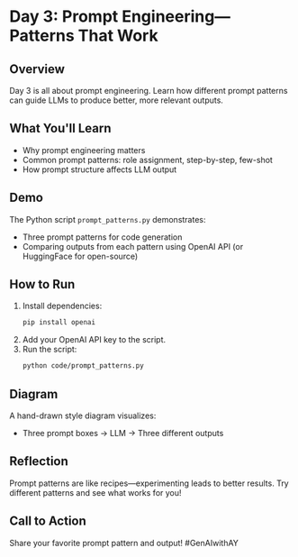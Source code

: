 # Day 3: Prompt Engineering—Patterns That Work

## Overview
Day 3 is all about prompt engineering. Learn how different prompt patterns can guide LLMs to produce better, more relevant outputs.

## What You'll Learn
- Why prompt engineering matters
- Common prompt patterns: role assignment, step-by-step, few-shot
- How prompt structure affects LLM output

## Demo
The Python script `prompt_patterns.py` demonstrates:
- Three prompt patterns for code generation
- Comparing outputs from each pattern using OpenAI API (or HuggingFace for open-source)

## How to Run
1. Install dependencies:
   ```bash
   pip install openai
   ```
2. Add your OpenAI API key to the script.
3. Run the script:
   ```bash
   python code/prompt_patterns.py
   ```

## Diagram
A hand-drawn style diagram visualizes:
- Three prompt boxes → LLM → Three different outputs

## Reflection
Prompt patterns are like recipes—experimenting leads to better results. Try different patterns and see what works for you!

## Call to Action
Share your favorite prompt pattern and output! #GenAIwithAY
